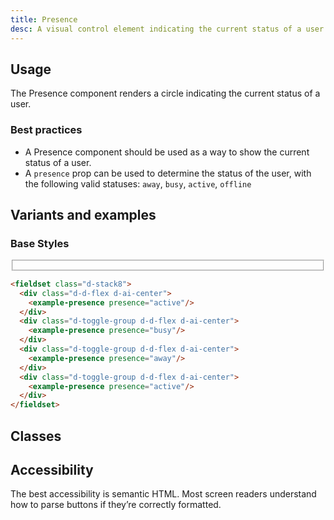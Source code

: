 ```yaml
---
title: Presence
desc: A visual control element indicating the current status of a user
---
```

<code-well-header>
  <div class="d-d-flex d-ai-center">
    <example-presence presence="active"/>
  </div>
</code-well-header>

## Usage

The Presence component renders a circle indicating the current status of a user.

<dialtone-usage>
<template #do>

- When its action has an instantaneous effect.
</template>
<template #dont>

- When its action does not have an immediate effect on the application.
- Selecting between 2 options. Instead, utilize a [Checkbox](checkbox.md).
- As an alternative to a [Checkbox](checkbox.md) or [Radio](radio.md) within a Form.
</template>
</dialtone-usage>

### Best practices

- A Presence component should be used as a way to show the current status of a user.
- A `presence` prop can be used to determine the status of the user, with the following valid statuses: `away`, `busy`, `active`, `offline`

## Variants and examples

### Base Styles

<code-well-header>
  <fieldset class="d-stack8">
    <div class="d-d-flex d-ai-center">
      <example-presence presence="active"/>
    </div>
    <div class="d-toggle-group d-d-flex d-ai-center">
      <example-presence presence="busy"/>
    </div>
    <div class="d-toggle-group d-d-flex d-ai-center">
      <example-presence presence="away"/>
    </div>
    <div class="d-toggle-group d-d-flex d-ai-center">
      <example-presence presence="active"/>
    </div>
  </fieldset>
</code-well-header>

```html
<fieldset class="d-stack8">
  <div class="d-d-flex d-ai-center">
    <example-presence presence="active"/>
  </div>
  <div class="d-toggle-group d-d-flex d-ai-center">
    <example-presence presence="busy"/>
  </div>
  <div class="d-toggle-group d-d-flex d-ai-center">
    <example-presence presence="away"/>
  </div>
  <div class="d-toggle-group d-d-flex d-ai-center">
    <example-presence presence="active"/>
  </div>
</fieldset>
```

## Classes

<component-class-table component-name="presence" />

## Accessibility

The best accessibility is semantic HTML. Most screen readers understand how to parse buttons if they’re correctly formatted.

<script setup>
  import ExamplePresence from '@exampleComponents/ExamplePresence.vue';
  import DialtoneUsage from '@baseComponents/DialtoneUsage.vue';
</script>
